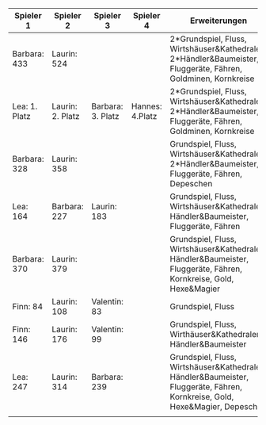 | Spieler 1     | Spieler 2        | Spieler 3         | Spieler 4       | Erweiterungen                                                                                                                |                  |                   |
| ------------- | ---------------- | ----------------- | --------------- | ---------------------------------------------------------------------------------------------------------------------------- | ---------------- | ----------------- |
| Barbara: 433  | Laurin:  524     |                   |                 | 2\*Grundspiel, Fluss, Wirtshäuser&Kathedralen, 2\*Händler&Baumeister, Fluggeräte, Fähren, Goldminen, Kornkreise              | 13/10/24         |                   |
| Lea: 1. Platz | Laurin: 2. Platz | Barbara: 3. Platz | Hannes: 4.Platz | 2\*Grundspiel, Fluss, Wirtshäuser&Kathedralen, 2\*Händler&Baumeister, Fluggeräte, Fähren, Goldminen, Kornkreise              | 13/10/24         |                   |
| Barbara: 328  | Laurin: 358      |                   |                 | Grundspiel, Fluss, Wirtshäuser&Kathedralen, 2\*Händler&Baumeister, Fluggeräte, Fähren, Depeschen                             | 18/10/24 23:24   |                   |
| Lea: 164      | Barbara: 227     | Laurin: 183       |                 | Grundspiel, Fluss, Wirtshäuser&Kathedralen, Händler&Baumeister, Fluggeräte, Fähren                                           | 19/10/24         |                   |
| Barbara: 370  | Laurin: 379      |                   |                 | Grundspiel, Fluss, Wirtshäuser&Kathedralen, Händler&Baumeister, Fluggeräte, Fähren, Kornkreise, Gold, Hexe&Magier            | 26/10/24 23:10   | ![[IMG_5022.jpg]] |
| Finn: 84      | Laurin: 108      | Valentin: 83      |                 | Grundspiel, Fluss                                                                                                            | 31/10/2024 16:15 | ![[IMG_5048.jpg]] |
| Finn: 146     | Laurin: 176      | Valentin: 99      |                 | Grundspiel, Fluss, Wirthäuser&Kathedralen, Händler&Baumeister                                                                | 31/10/2024 17:52 | ![[IMG_5049.jpg]] |
| Lea: 247      | Laurin: 314      | Barbara: 239      |                 | Grundspiel, Fluss, Wirtshäuser&Kathedralen, Händler&Baumeister, Fluggeräte, Fähren, Kornkreise, Gold, Hexe&Magier, Depeschen | 9/11/2024 23:12  | ![[IMG_5068.jpg]] |
|               |                  |                   |                 |                                                                                                                              |                  |                   |

